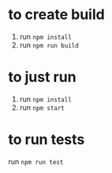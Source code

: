 # to create build

1. run 
```npm install```
2. run
```npm run build```

# to just run

1. run 
```npm install```
2. run
```npm start```

# to run tests
run ```npm run test```